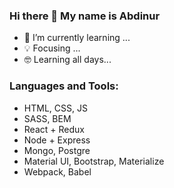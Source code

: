 ### Hi there 👋 My name is Abdinur

- 🌱 I’m currently learning ...
- 💡 Focusing ...
- 🤓 Learning all days...



### Languages and Tools:

- HTML, CSS, JS
- SASS, BEM
- React + Redux
- Node + Express
- Mongo, Postgre
- Material UI, Bootstrap, Materialize
- Webpack, Babel
